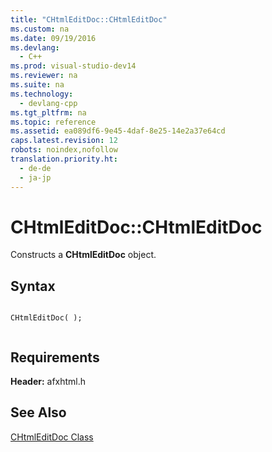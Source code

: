 ```yaml
---
title: "CHtmlEditDoc::CHtmlEditDoc"
ms.custom: na
ms.date: 09/19/2016
ms.devlang: 
  - C++
ms.prod: visual-studio-dev14
ms.reviewer: na
ms.suite: na
ms.technology: 
  - devlang-cpp
ms.tgt_pltfrm: na
ms.topic: reference
ms.assetid: ea089df6-9e45-4daf-8e25-14e2a37e64cd
caps.latest.revision: 12
robots: noindex,nofollow
translation.priority.ht: 
  - de-de
  - ja-jp
---
```

# CHtmlEditDoc::CHtmlEditDoc
Constructs a **CHtmlEditDoc** object.  
  
## Syntax  
  
```  
  
CHtmlEditDoc( );  
  
```  
  
## Requirements  
 **Header:** afxhtml.h  
  
## See Also  
 [CHtmlEditDoc Class](../vs140/CHtmlEditDoc-Class.md)